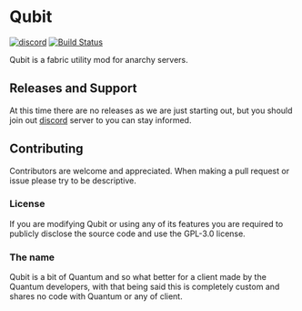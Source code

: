 # Qubit
[![discord](https://img.shields.io/badge/Discord-h8EQyuYTK7-3f5b73)](https://discord.gg/h8EQyuYTK7) [![Build Status](https://travis-ci.com/QuantumClient/Qubit.svg?token=xQtbtioZsqArKWpCmMKz&branch=master)](https://travis-ci.com/QuantumClient/Qubit)

Qubit is a fabric utility mod for anarchy servers.

## Releases and Support
At this time there are no releases as we are just starting out, but you should join out [discord](https://discord.gg/h8EQyuYTK7) server to you can stay informed.

## Contributing
Contributors are welcome and appreciated. When making a pull request or issue
please try to be descriptive.

### License
If you are modifying Qubit or using any of its features you are required to publicly disclose the source code and use the GPL-3.0 license.

### The name
Qubit is a bit of Quantum and so what better for a client made by the Quantum developers, with that being said this is completely custom and shares no code with Quantum or any of client.
